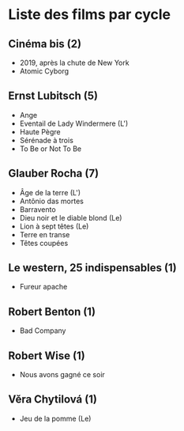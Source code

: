 # Liste des films par cycle

## Cinéma bis (2)

  * 2019, après la chute de New York  
  * Atomic Cyborg

## Ernst Lubitsch (5)

  * Ange  
  * Eventail de Lady Windermere (L')  
  * Haute Pègre  
  * Sérénade à trois  
  * To Be or Not To Be

## Glauber Rocha (7)

  * Âge de la terre (L')  
  * Antônio das mortes  
  * Barravento  
  * Dieu noir et le diable blond (Le)  
  * Lion à sept têtes (Le)  
  * Terre en transe  
  * Têtes coupées

## Le western, 25 indispensables (1)

  * Fureur apache

## Robert Benton (1)

  * Bad Company

## Robert Wise (1)

  * Nous avons gagné ce soir

## Věra Chytilová (1)

  * Jeu de la pomme (Le)  
